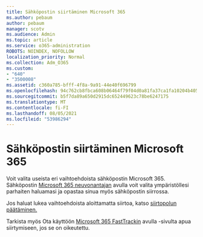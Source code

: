 ```yaml
---
title: Sähköpostin siirtäminen Microsoft 365
ms.author: pebaum
author: pebaum
manager: scotv
ms.audience: Admin
ms.topic: article
ms.service: o365-administration
ROBOTS: NOINDEX, NOFOLLOW
localization_priority: Normal
ms.collection: Adm_O365
ms.custom:
- "640"
- "3500008"
ms.assetid: c360a785-bfff-4f8a-9a91-44e40f696799
ms.openlocfilehash: 94c762cb8fbca608b06464f79f04d0a81fa37ca1fa10204b405a18bd79f4bade
ms.sourcegitcommit: b5f7da89a650d2915dc652449623c78be6247175
ms.translationtype: MT
ms.contentlocale: fi-FI
ms.lasthandoff: 08/05/2021
ms.locfileid: "53986294"
---
```

# <a name="move-email-to-microsoft-365"></a>Sähköpostin siirtäminen Microsoft 365

Voit valita useista eri vaihtoehdoista sähköpostin Microsoft 365. Sähköpostin [Microsoft 365 neuvonantajan](https://aka.ms/alchemyinsight-mailmigrationadvisor) avulla voit valita ympäristöllesi parhaiten haluamasi ja opastaa sinua myös sähköpostin siirrossa.
  
Jos haluat lukea vaihtoehdoista aloittamatta siirtoa, katso [siirtopolun päätäminen.](https://docs.microsoft.com/Exchange/mailbox-migration/decide-on-a-migration-path)

Tarkista myös Ota käyttöön [Microsoft 365 FastTrackin](https://www.microsoft.com/fasttrack/microsoft-365/office-365) avulla -sivulta apua siirtymiseen, jos se on oikeutettu.
  